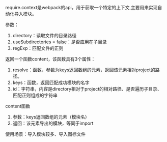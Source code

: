 require.context是webpack的api，用于获取一个特定的上下文,主要用来实现自动化导入模块。

参数：
1. directory：读取文件的目录路径
2. useSubdirectories = false：是否应用在子目录
3. regExp：匹配文件的正则

返回一个函数content，该函数具有3个属性：
1. resolve：函数，参数为keys返回数组的元素，返回该元素相对project的路径。
2. keys：函数，返回匹配成功模块的名字
3. id：字符串，内容是directory相对于project的相对路径、是否遍历子目录、匹配正则组成的字符串

content函数
1. 参数：keys返回数组的元素（模块名）
2. 返回：该元素导出的模块，等同于import

使用场景：导入模块较多、导入图标文件
